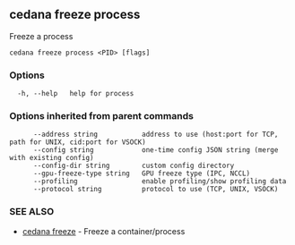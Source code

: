 ## cedana freeze process

Freeze a process

```
cedana freeze process <PID> [flags]
```

### Options

```
  -h, --help   help for process
```

### Options inherited from parent commands

```
      --address string           address to use (host:port for TCP, path for UNIX, cid:port for VSOCK)
      --config string            one-time config JSON string (merge with existing config)
      --config-dir string        custom config directory
      --gpu-freeze-type string   GPU freeze type (IPC, NCCL)
      --profiling                enable profiling/show profiling data
      --protocol string          protocol to use (TCP, UNIX, VSOCK)
```

### SEE ALSO

* [cedana freeze](cedana_freeze.md)	 - Freeze a container/process


